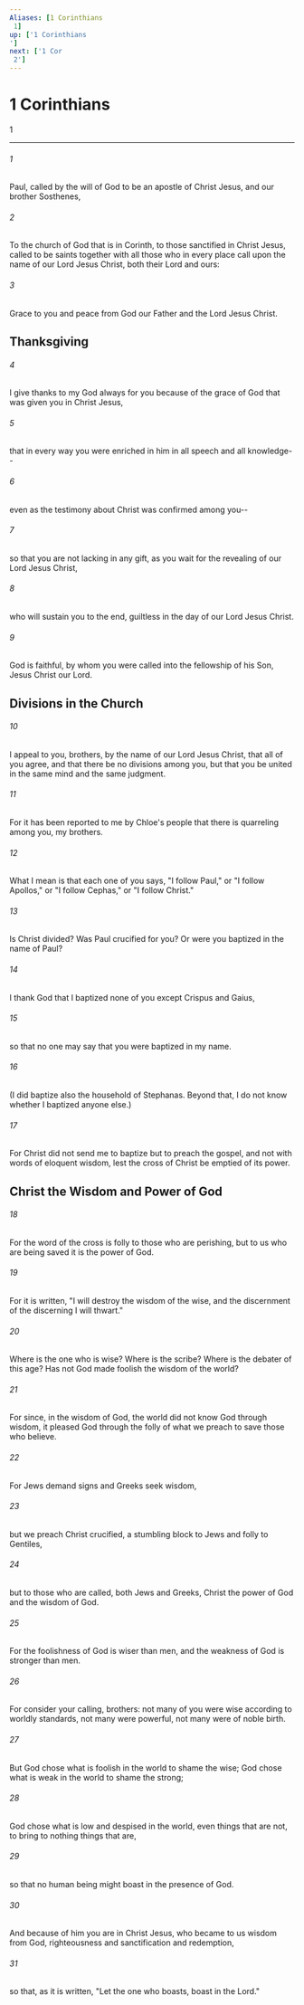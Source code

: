 ```yaml
---
Aliases: [1 Corinthians 1]
up: ['1 Corinthians']
next: ['1 Cor 2']
---
```

# 1 Corinthians 1

***
 

###### 1 
Paul, called by the will of God to be an apostle of Christ Jesus, and our brother Sosthenes,  

###### 2 
To the church of God that is in Corinth, to those sanctified in Christ Jesus, called to be saints together with all those who in every place call upon the name of our Lord Jesus Christ, both their Lord and ours:  

###### 3 
Grace to you and peace from God our Father and the Lord Jesus Christ.  ## Thanksgiving  

###### 4 
I give thanks to my God always for you because of the grace of God that was given you in Christ Jesus,  

###### 5 
that in every way you were enriched in him in all speech and all knowledge--  

###### 6 
even as the testimony about Christ was confirmed among you--  

###### 7 
so that you are not lacking in any gift, as you wait for the revealing of our Lord Jesus Christ,  

###### 8 
who will sustain you to the end, guiltless in the day of our Lord Jesus Christ.  

###### 9 
God is faithful, by whom you were called into the fellowship of his Son, Jesus Christ our Lord.  ## Divisions in the Church  

###### 10 
I appeal to you, brothers, by the name of our Lord Jesus Christ, that all of you agree, and that there be no divisions among you, but that you be united in the same mind and the same judgment.  

###### 11 
For it has been reported to me by Chloe's people that there is quarreling among you, my brothers.  

###### 12 
What I mean is that each one of you says, "I follow Paul," or "I follow Apollos," or "I follow Cephas," or "I follow Christ."  

###### 13 
Is Christ divided? Was Paul crucified for you? Or were you baptized in the name of Paul?  

###### 14 
I thank God that I baptized none of you except Crispus and Gaius,  

###### 15 
so that no one may say that you were baptized in my name.  

###### 16 
(I did baptize also the household of Stephanas. Beyond that, I do not know whether I baptized anyone else.)  

###### 17 
For Christ did not send me to baptize but to preach the gospel, and not with words of eloquent wisdom, lest the cross of Christ be emptied of its power.  ## Christ the Wisdom and Power of God  

###### 18 
For the word of the cross is folly to those who are perishing, but to us who are being saved it is the power of God.  

###### 19 
For it is written, "I will destroy the wisdom of the wise,  and the discernment of the discerning I will thwart."  

###### 20 
Where is the one who is wise? Where is the scribe? Where is the debater of this age? Has not God made foolish the wisdom of the world?  

###### 21 
For since, in the wisdom of God, the world did not know God through wisdom, it pleased God through the folly of what we preach to save those who believe.  

###### 22 
For Jews demand signs and Greeks seek wisdom,  

###### 23 
but we preach Christ crucified, a stumbling block to Jews and folly to Gentiles,  

###### 24 
but to those who are called, both Jews and Greeks, Christ the power of God and the wisdom of God.  

###### 25 
For the foolishness of God is wiser than men, and the weakness of God is stronger than men.  

###### 26 
For consider your calling, brothers: not many of you were wise according to worldly standards, not many were powerful, not many were of noble birth.  

###### 27 
But God chose what is foolish in the world to shame the wise; God chose what is weak in the world to shame the strong;  

###### 28 
God chose what is low and despised in the world, even things that are not, to bring to nothing things that are,  

###### 29 
so that no human being might boast in the presence of God.  

###### 30 
And because of him you are in Christ Jesus, who became to us wisdom from God, righteousness and sanctification and redemption,  

###### 31 
so that, as it is written, "Let the one who boasts, boast in the Lord."
